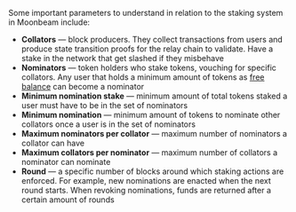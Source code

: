Some important parameters to understand in relation to the staking system in Moonbeam include:

 - **Collators** — block producers. They collect transactions from users and produce state transition proofs for the relay chain to validate. Have a stake in the network that get slashed if they misbehave
 - **Nominators** — token holders who stake tokens, vouching for specific collators. Any user that holds a minimum amount of tokens as [free balance](https://wiki.polkadot.network/docs/learn-accounts#balance-types) can become a nominator
 - **Minimum nomination stake** — minimum amount of total tokens staked a user must have to be in the set of nominators
 - **Minimum nomination** — minimum amount of tokens to nominate other collators once a user is in the set of nominators
 - **Maximum nominators per collator** — maximum number of nominators a collator can have
 - **Maximum collators per nominator** — maximum number of collators a nominator can nominate
 - **Round** — a specific number of blocks around which staking actions are enforced. For example, new nominations are enacted when the next round starts. When revoking nominations, funds are returned after a certain amount of rounds
